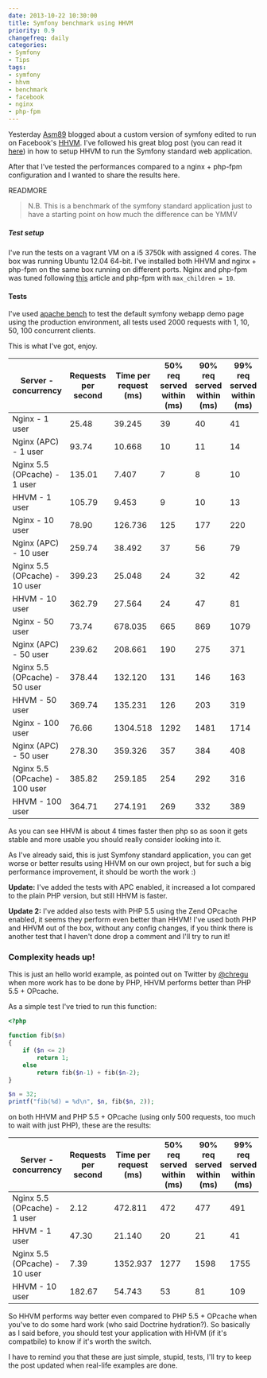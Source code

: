 ```yaml
---
date: 2013-10-22 10:30:00
title: Symfony benchmark using HHVM
priority: 0.9
changefreq: daily
categories:
- Symfony
- Tips
tags:
- symfony
- hhvm
- benchmark
- facebook
- nginx
- php-fpm
---
```


Yesterday <a href="https://twitter.com/iam_asm89/" target="_blank">Asm89</a> blogged about a custom version of symfony edited to run on Facebook's <a href="http://www.hiphop-php.com/" target="_blank">HHVM</a>. I've followed his great blog post (you can read it <a href="http://labs.qandidate.com/blog/2013/10/21/running-symfony-standard-on-hhvm/" target="_blank">here</a>) in how to setup HHVM to run the Symfony standard web application.

After that I've tested the performances compared to a nginx + php-fpm configuration and I wanted to share the results here.

READMORE

> N.B. This is a benchmark of the symfony standard application just to have a starting point on how much the difference can be YMMV

##### Test setup

I've run the tests on a vagrant VM on a i5 3750k with assigned 4 cores. The box was running Ubuntu 12.04 64-bit. I've installed both HHVM and nginx + php-fpm on the same box running on different ports. Nginx and php-fpm was tuned following <a href="http://rtcamp.com/tutorials/php/fpm-sysctl-tweaking/" target="_blank">this</a> article and php-fpm with `max_children = 10`.

#### Tests

I've used <a href="http://httpd.apache.org/docs/2.2/programs/ab.html" target="_blank">apache bench</a> to test the default symfony webapp demo page using the production environment, all tests used 2000 requests with 1, 10, 50, 100 concurrent clients.

This is what I've got, enjoy.

<table class="table table-striped">
  <thead>
    <tr>
      <th>Server - concurrency</th>
      <th>Requests per second</th>
      <th>Time per request (ms)</th>
      <th>50% req served within (ms)</th>
      <th>90% req served within (ms)</th>
      <th>99% req served within (ms)</th>
      <th>100% req served within (ms)</th>
    </tr>
  </thead>
  <tbody>
    <tr>
      <td>Nginx - 1 user</td>
      <td>25.48</td>
      <td>39.245</td>
      <td>39</td>
      <td>40</td>
      <td>41</td>
      <td>52</td>
    </tr>
    <tr>
      <td>Nginx (APC) - 1 user</td>
      <td>93.74</td>
      <td>10.668</td>
      <td>10</td>
      <td>11</td>
      <td>14</td>
      <td>17</td>
    </tr>
    <tr>
      <td>Nginx 5.5 (OPcache) - 1 user</td>
      <td>135.01</td>
      <td>7.407</td>
      <td>7</td>
      <td>8</td>
      <td>10</td>
      <td>21</td>
    </tr>
    <tr>
      <td>HHVM - 1 user</td>
      <td>105.79</td>
      <td>9.453</td>
      <td>9</td>
      <td>10</td>
      <td>13</td>
      <td>16</td>
    </tr>
    <tr>
      <td>Nginx - 10 user</td>
      <td>78.90</td>
      <td>126.736</td>
      <td>125</td>
      <td>177</td>
      <td>220</td>
      <td>334</td>
    </tr>
    <tr>
      <td>Nginx (APC) - 10 user</td>
      <td>259.74</td>
      <td>38.492</td>
      <td>37</td>
      <td>56</td>
      <td>79</td>
      <td>106</td>
    </tr>
    <tr>
      <td>Nginx 5.5 (OPcache) - 10 user</td>
      <td>399.23</td>
      <td>25.048</td>
      <td>24</td>
      <td>32</td>
      <td>42</td>
      <td>66</td>
    </tr>
    <tr>
      <td>HHVM - 10 user</td>
      <td>362.79</td>
      <td>27.564</td>
      <td>24</td>
      <td>47</td>
      <td>81</td>
      <td>144</td>
    </tr>
    <tr>
      <td>Nginx - 50 user</td>
      <td>73.74</td>
      <td>678.035</td>
      <td>665</td>
      <td>869</td>
      <td>1079</td>
      <td>1249</td>
    </tr>
    <tr>
      <td>Nginx (APC) - 50 user</td>
      <td>239.62</td>
      <td>208.661</td>
      <td>190</td>
      <td>275</td>
      <td>371</td>
      <td>586</td>
    </tr>
    <tr>
      <td>Nginx 5.5 (OPcache) - 50 user</td>
      <td>378.44</td>
      <td>132.120</td>
      <td>131</td>
      <td>146</td>
      <td>163</td>
      <td>182</td>
    </tr>
    <tr>
      <td>HHVM - 50 user</td>
      <td>369.74</td>
      <td>135.231</td>
      <td>126</td>
      <td>203</td>
      <td>319</td>
      <td>898</td>
    </tr>
    <tr>
      <td>Nginx - 100 user</td>
      <td>76.66</td>
      <td>1304.518</td>
      <td>1292</td>
      <td>1481</td>
      <td>1714</td>
      <td>1980</td>
    </tr>
    <tr>
      <td>Nginx (APC) - 50 user</td>
      <td>278.30</td>
      <td>359.326</td>
      <td>357</td>
      <td>384</td>
      <td>408</td>
      <td>455</td>
    </tr>
    <tr>
      <td>Nginx 5.5 (OPcache) - 100 user</td>
      <td>385.82</td>
      <td>259.185</td>
      <td>254</td>
      <td>292</td>
      <td>316</td>
      <td>336</td>
    </tr>
    <tr>
      <td>HHVM - 100 user</td>
      <td>364.71</td>
      <td>274.191</td>
      <td>269</td>
      <td>332</td>
      <td>389</td>
      <td>494</td>
    </tr>
  </tbody>
</table>

As you can see HHVM is about 4 times faster then php so as soon it gets stable and more usable you should really consider looking into it.

As I've already said, this is just Symfony standard application, you can get worse or better results using HHVM on our own project, but for such a big performance improvement, it should be worth the work :)

**Update:** I've added the tests with APC enabled, it increased a lot compared to the plain PHP version, but still HHVM is faster.

**Update 2:** I've added also tests with PHP 5.5 using the Zend OPcache enabled, it seems they perform even better than HHVM! I've used both PHP and HHVM out of the box, without any config changes, if you think there is another test that I haven't done drop a comment and I'll try to run it!

### Complexity heads up!

This is just an hello world example, as pointed out on Twitter by <a href="https://twitter.com/chregu/status/392675452663640064" target="_blank">@chregu</a> when more work has to be done by PHP, HHVM performs better than PHP 5.5 + OPcache.

As a simple test I've tried to run this function:

```php
<?php

function fib($n)
{
    if ($n <= 2)
        return 1;
    else
        return fib($n-1) + fib($n-2);
}

$n = 32;
printf("fib(%d) = %d\n", $n, fib($n, 2));
```

on both HHVM and PHP 5.5 + OPcache (using only 500 requests, too much to wait with just PHP), these are the results:

<table class="table table-striped">
  <thead>
    <tr>
      <th>Server - concurrency</th>
      <th>Requests per second</th>
      <th>Time per request (ms)</th>
      <th>50% req served within (ms)</th>
      <th>90% req served within (ms)</th>
      <th>99% req served within (ms)</th>
      <th>100% req served within (ms)</th>
    </tr>
  </thead>
  <tbody>
    <tr>
      <td>Nginx 5.5 (OPcache) - 1 user</td>
      <td>2.12</td>
      <td>472.811</td>
      <td>472</td>
      <td>477</td>
      <td>491</td>
      <td>493</td>
    </tr>
    <tr>
      <td>HHVM - 1 user</td>
      <td>47.30</td>
      <td>21.140</td>
      <td>20</td>
      <td>21</td>
      <td>41</td>
      <td>66</td>
    </tr>
    <tr>
      <td>Nginx 5.5 (OPcache) - 10 user</td>
      <td>7.39</td>
      <td>1352.937</td>
      <td>1277</td>
      <td>1598</td>
      <td>1755</td>
      <td>1755</td>
    </tr>
    <tr>
      <td>HHVM - 10 user</td>
      <td>182.67</td>
      <td>54.743</td>
      <td>53</td>
      <td>81</td>
      <td>109</td>
      <td>134</td>
    </tr>
  </tbody>
</table>

So HHVM performs way better even compared to PHP 5.5 + OPcache when you've to do some hard work (who said Doctrine hydration?). So basically as I said before, you should test your application with HHVM (if it's compatbile) to know if it's worth the switch.

I have to remind you that these are just simple, stupid, tests, I'll try to keep the post updated when real-life examples are done.